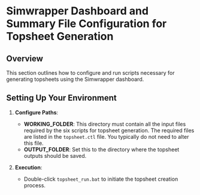 # Simwrapper Dashboard and Summary File Configuration for Topsheet Generation

## Overview
This section outlines how to configure and run scripts necessary for generating topsheets using the Simwrapper dashboard.

## Setting Up Your Environment
1. **Configure Paths**:
   - **WORKING_FOLDER**: This directory must contain all the input files required by the six scripts for topsheet generation. The required files are listed in the `topsheet.ctl` file. You typically do not need to alter this file.
   - **OUTPUT_FOLDER**: Set this to the directory where the topsheet outputs should be saved.
   
2. **Execution**:
   - Double-click `topsheet_run.bat` to initiate the topsheet creation process.
